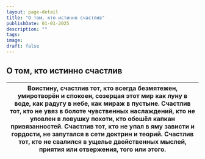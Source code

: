 ```yaml
---
layout: page-detail
title: "О том, кто истинно счастлив"
publishDate: 01-01-2025
description: ""
tags:
image:
draft: false
---
```


## О том, кто истинно счастлив
| Воистину, счастлив тот, кто всегда безмятежен, умиротворён и спокоен, созерцая этот мир как луну в воде, как радугу в небе, как мираж в пустыне.  Счастлив тот, кто не увяз в болоте чувственных наслаждений, кто не уловлен в ловушку похоти, кто обошёл капкан привязанностей.  Счастлив тот, кто не упал в яму зависти и гордости, не запутался в сети доктрин и теорий.  Счастлив тот, кто не свалился в ущелье двойственных мыслей, приятия или отвержения, того или этого. |
| -------------------------------------------------------------------------------------------------------------------------------------------------------------------------------------------------------------------------------------------------------------------------------------------------------------------------------------------------------------------------------------------------------------------------------------------------------------------------------- |
  
  
